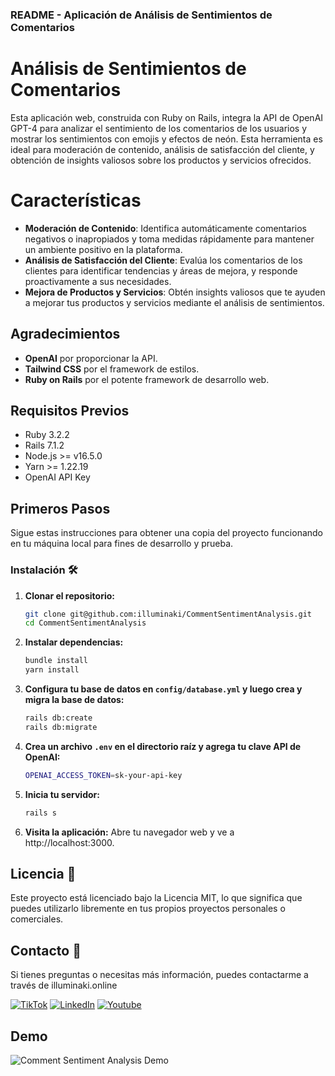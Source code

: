 ### README - Aplicación de Análisis de Sentimientos de Comentarios

# Análisis de Sentimientos de Comentarios

Esta aplicación web, construida con Ruby on Rails, integra la API de OpenAI GPT-4 para analizar el sentimiento de los comentarios de los usuarios y mostrar los sentimientos con emojis y efectos de neón. Esta herramienta es ideal para moderación de contenido, análisis de satisfacción del cliente, y obtención de insights valiosos sobre los productos y servicios ofrecidos.

# Características

- **Moderación de Contenido**:
   Identifica automáticamente comentarios negativos o inapropiados y toma medidas rápidamente para mantener un ambiente positivo en la plataforma.
- **Análisis de Satisfacción del Cliente**:
   Evalúa los comentarios de los clientes para identificar tendencias y áreas de mejora, y responde proactivamente a sus necesidades.
- **Mejora de Productos y Servicios**:
   Obtén insights valiosos que te ayuden a mejorar tus productos y servicios mediante el análisis de sentimientos.

## Agradecimientos

- **OpenAI** por proporcionar la API.
- **Tailwind CSS** por el framework de estilos.
- **Ruby on Rails** por el potente framework de desarrollo web.

## Requisitos Previos

- Ruby 3.2.2
- Rails 7.1.2
- Node.js >= v16.5.0
- Yarn >= 1.22.19
- OpenAI API Key

## Primeros Pasos

Sigue estas instrucciones para obtener una copia del proyecto funcionando en tu máquina local para fines de desarrollo y prueba.

### Instalación 🛠️

1. **Clonar el repositorio:**

   ```bash
   git clone git@github.com:illuminaki/CommentSentimentAnalysis.git
   cd CommentSentimentAnalysis
   ```

2. **Instalar dependencias:**

   ```bash
   bundle install
   yarn install
   ```

3. **Configura tu base de datos en `config/database.yml` y luego crea y migra la base de datos:**

   ```bash
   rails db:create
   rails db:migrate
   ```

4. **Crea un archivo `.env` en el directorio raíz y agrega tu clave API de OpenAI:**

   ```bash
   OPENAI_ACCESS_TOKEN=sk-your-api-key
   ```

5. **Inicia tu servidor:**

   ```bash
   rails s
   ```

6. **Visita la aplicación:**
   Abre tu navegador web y ve a http://localhost:3000.

## Licencia 📄

Este proyecto está licenciado bajo la Licencia MIT, lo que significa que puedes utilizarlo libremente en tus propios proyectos personales o comerciales.

## Contacto 📧

Si tienes preguntas o necesitas más información, puedes contactarme a través de illuminaki.online

[![TikTok](https://res.cloudinary.com/dpyf60gb8/image/upload/v1715907985/TIKTOK-LOGO_lqkwxd.png)](https://www.tiktok.com/@el_illuminaki)
[![LinkedIn](https://res.cloudinary.com/dpyf60gb8/image/upload/v1715907985/linkedin-logo_adccgl.png)](https://www.linkedin.com/in/sebastian-agudelo-alvarez-868901134/)
[![Youtube](https://res.cloudinary.com/dpyf60gb8/image/upload/v1715907985/youtube-logo_c0slf3.png)](https://www.youtube.com/channel/UCIrB6-JyJumGRRTyJW4gxtA)

## Demo

![Comment Sentiment Analysis Demo](https://res.cloudinary.com/dpwh1ibaq/image/upload/v1717018327/2024-05-29_16-29-04_pnxpmd.gif)